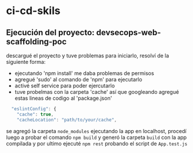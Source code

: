# ci-cd-skils

## Ejecución del proyecto: devsecops-web-scaffolding-poc

descargué el proyecto y tuve problemas para iniciarlo, resolví de la siguiente forma:

- ejecutando 'npm install' me daba problemas de permisos
- agregué 'sudo' al comando de 'npm' para ejecutarlo
- activé self service para poder ejercutarlo
- tuve probelmas con la carpeta 'cache' así que googleando agregué estas lineas de codigo al 'package.json'

```javascript
  "eslintConfig": {
    "cache": true,
    "cacheLocation": "path/to/your/cache",
```

se agregó la carpeta `node_modules` ejecutando la app en localhost, procedí luego a probar el comando `npm build` y generó la carpeta `build` con la app compilada y por ultimo ejecuté `npm rest` probando el script de `App.test.js`